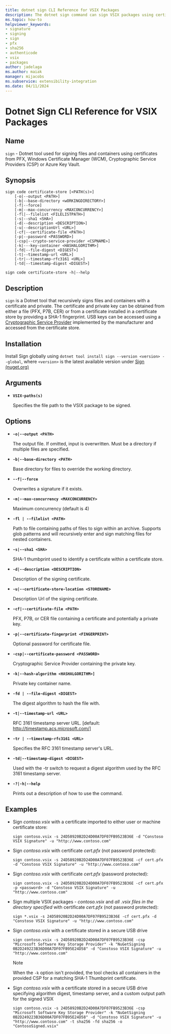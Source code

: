 ```yaml
---
title: dotnet sign CLI Reference for VSIX Packages
description: The dotnet sign command can sign VSIX packages using certificates from PFX, Windows Certificate Manager (WCM), or Cryptographic Service Providers (CSP)
ms.topic: how-to
helpviewer_keywords:
- signature
- signing
- sign
- pfx
- sha256
- authenticode
- vsix
- packages
author: jadelaga
ms.author: maiak
manager: mijacobs
ms.subservice: extensibility-integration
ms.date: 04/11/2024
---
```


# Dotnet Sign CLI Reference for VSIX Packages

## Name

`sign` - Dotnet tool used for signing files and containers using certificates from PFX, Windows Certificate Manager (WCM), Cryptographic Service Providers (CSP) or Azure Key Vault.

## Synopsis

```dotnetcli
sign code certificate-store [<PATH(s)>]
    [-o|--output <PATH>]
    [-b|--base-directory <wORKINGDIRECTORY>]
    [-f|--force]
    [-m|--max-concurrency <MAXCONCURRENCY>]
    [-fl|--filelist <FILELISTPATH>]
    [-s|--sha1 <SHA>]
    [-d|--description <DESCRIPTION>]
    [-u|--descriptionUrl <URL>]
    [-cf|--certificate-file <PATH>]
    [-p|--password <PASSWORD>]
    [-csp|--crypto-service-provider <CSPNAME>]
    [-k|---key-container <HASHALGORITHM>]
    [-fd|--file-digest <DIGEST>]
    [-t|--timestamp-url <URL>]
    [-tr|--timestamp-rfc3161 <URL>]
    [-td|--timestamp-digest <DIGEST>]

sign code certificate-store -h|--help
```

## Description

`sign` is a Dotnet tool that recursively signs files and containers with a certificate and private. The certificate and private key can be obtained from either a file (PFX, P7B, CER) or from a certificate installed in a certificate store by providing a SHA-1 fingerprint. USB keys can be accessed using a [Cryptographic Service Provider](https://learn.microsoft.com/en-us/windows/win32/seccrypto/cryptographic-service-providers) implemented by the manufacturer and accessed from the certificate store.

## Installation
Install Sign globally using `dotnet tool install sign --version <version> --global`, where `<version>` is the latest available version under [Sign (nuget.org)](https://www.nuget.org/packages/sign)

## Arguments

- **`VSIX-paths(s)`**

  Specifies the file path to the VSIX package to be signed.

## Options

- **`-o|--output <PATH>`**

  The output file. If omitted, input is overwritten. Must be a directory if multiple files are specified.

- **`-b|--base-directory <PATH>`**

  Base directory for files to override the working directory.

- **`--f|--force`**

  Overwrites a signature if it exists.

- **`-m|--max-concurrency <MAXCONCURRENCY>`**

  Maximum concurrency (default is 4)

- **`-fl | --filelist <PATH>`**

  Path to file containing paths of files to sign within an archive. Supports glob patterns and will recursively enter and sign matching files for nested containers.

- **`-s|--sha1 <SHA>`**

   SHA-1 thumbprint used to identify a certificate within a certificate store.

- **`-d|--description <DESCRIPTION>`**

   Description of the signing certificate.

- **`-u|--certificate-store-location <STORENAME>`**

   Description Url of the signing certificate.

- **`-cf|--certificate-file <PATH>`**

   PFX, P7B, or CER file containing a certificate and potentially a private key.

- **`-p|--certificate-fingerprint <FINGERPRINT>`**

   Optional password for certificate file.

- **`-csp|--certificate-password <PASSWORD>`**

   Cryptographic Service Provider containing the private key.

- **`-k|--hash-algorithm <HASHALGORITHM>]`**

   Private key container name.

- **`-fd | --file-digest <DIGEST>`**

   The digest algorithm to hash the file with.
   
- **`-t|--timestamp-url <URL>`**

   RFC 3161 timestamp server URL. [default: http://timestamp.acs.microsoft.com/]

- **`-tr | --timestamp-rfc3161 <URL>`**

   Specifies the RFC 3161 timestamp server's URL.

- **`-td|--timestamp-digest <DIGEST>`**

  Used with the -tr switch to request a digest algorithm used by the RFC 3161 timestamp server.

- **`-?|-h|--help`**

  Prints out a description of how to use the command.

## Examples

- Sign *contoso.vsix* with a certificate imported to either user or machine certificate store:

  ```dotnetcli
  sign contoso.vsix -s 24D58920B2D24D00A7DF07FB9523B36E -d "Constoso VSIX Signature" -u "http://www.contoso.com"
  ```

- Sign *contoso.vsix* with certificate *cert.pfx* (not password protected):

  ```dotnetcli
  sign contoso.vsix -s 24D58920B2D24D00A7DF07FB9523B36E -cf cert.pfx -d "Constoso VSIX Signature" -u "http://www.contoso.com"
  ```

- Sign *contoso.vsix* with certificate *cert.pfx* (password protected):

  ```dotnetcli
  sign contoso.vsix -s 24D58920B2D24D00A7DF07FB9523B36E -cf cert.pfx -p <password> -d "Constoso VSIX Signature" -u "http://www.contoso.com"
  ```

- Sign multiple VSIX packages - *contoso.vsix* and *all .vsix files in the directory specified* with certificate *cert.pfx* (not password protected):

  ```dotnetcli
  sign *.vsix -s 24D58920B2D24D00A7DF07FB9523B36E -cf cert.pfx -d "Constoso VSIX Signature" -u "http://www.contoso.com"
  ```

- Sign *contoso.vsix* with a certificate stored in a secure USB drive

  ```dotnetcli
  sign contoso.vsix -s 24D58920B2D24D00A7DF07FB9523B36E -csp "Microsoft Software Key Storage Provider" -k "NuGetSigning 0B2D249223B36D00A7DF07FB95E24D58" -d "Constoso VSIX Signature" -u "http://www.contoso.com"
  ```
  > [!NOTE]
  > When the `-k` option isn't provided, the tool checks all containers in the provided CSP for a matching SHA-1 Thumbprint certificate.

- Sign *contoso.vsix* with a certificate stored in a secure USB drive specifying algorithm digest, timestamp server, and a custom output path for the signed VSIX

  ```dotnetcli
  sign contoso.vsix -s 24D58920B2D24D00A7DF07FB9523B36E -csp "Microsoft Software Key Storage Provider" -k "NuGetSigning 0B2D249223B36D00A7DF07FB95E24D58" -d "Constoso VSIX Signature" -u "http://www.contoso.com" -t sha256 -fd sha256 -o "ContosoSigned.vsix"
  ```